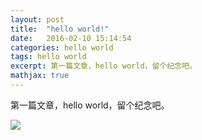 ```yaml
---
layout: post
title:  "hello world!"
date:   2016-02-10 15:14:54
categories: hello world
tags: hello world
excerpt: 第一篇文章，hello world，留个纪念吧。
mathjax: true
---
```


第一篇文章，hello world，留个纪念吧。
    

![](https://raw.githubusercontent.com/youkantou/youkantou.github.io/master/img/1.png)
